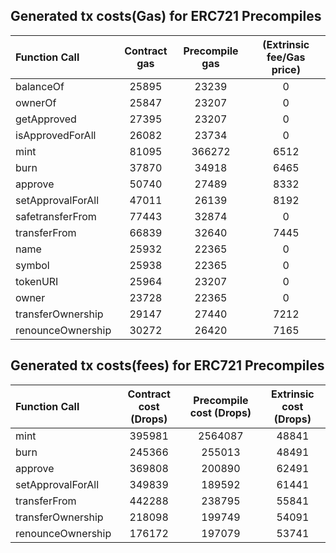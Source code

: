 ## Generated tx costs(Gas) for ERC721 Precompiles

| Function Call     | Contract gas | Precompile gas | (Extrinsic fee/Gas price) |
|:------------------|:------------:|:--------------:|:-------------------------:|
| balanceOf         |    25895     |     23239      |             0             |
| ownerOf           |    25847     |     23207      |             0             |
| getApproved       |    27395     |     23207      |             0             |
| isApprovedForAll  |    26082     |     23734      |             0             |
| mint              |    81095     |     366272     |           6512            |
| burn              |    37870     |     34918      |           6465            |
| approve           |    50740     |     27489      |           8332            |
| setApprovalForAll |    47011     |     26139      |           8192            |
| safetransferFrom  |    77443     |     32874      |             0             |
| transferFrom      |    66839     |     32640      |           7445            |
| name              |    25932     |     22365      |             0             |
| symbol            |    25938     |     22365      |             0             |
| tokenURI          |    25964     |     23207      |             0             |
| owner             |    23728     |     22365      |             0             |
| transferOwnership |    29147     |     27440      |           7212            |
| renounceOwnership |    30272     |     26420      |           7165            |


## Generated tx costs(fees) for ERC721 Precompiles

| Function Call     | Contract cost (Drops) | Precompile cost (Drops) | Extrinsic cost (Drops) |
|:------------------|:---------------------:|:-----------------------:|:----------------------:|
| mint              |        395981         |         2564087         |         48841          |
| burn              |        245366         |         255013          |         48491          |
| approve           |        369808         |         200890          |         62491          |
| setApprovalForAll |        349839         |         189592          |         61441          |
| transferFrom      |        442288         |         238795          |         55841          |
| transferOwnership |        218098         |         199749          |         54091          |
| renounceOwnership |        176172         |         197079          |         53741          |
